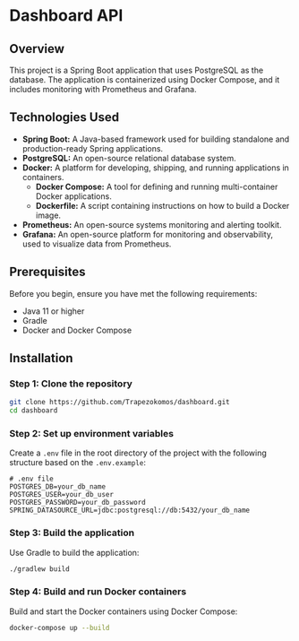 # Dashboard API

## Overview

This project is a Spring Boot application that uses PostgreSQL as the database. The application is containerized using Docker Compose, and it includes monitoring with Prometheus and Grafana.

## Technologies Used

- **Spring Boot:** A Java-based framework used for building standalone and production-ready Spring applications.
- **PostgreSQL:** An open-source relational database system.
- **Docker:** A platform for developing, shipping, and running applications in containers.
  - **Docker Compose:** A tool for defining and running multi-container Docker applications.
  - **Dockerfile:** A script containing instructions on how to build a Docker image.
- **Prometheus:** An open-source systems monitoring and alerting toolkit.
- **Grafana:** An open-source platform for monitoring and observability, used to visualize data from Prometheus.

## Prerequisites

Before you begin, ensure you have met the following requirements:

- Java 11 or higher
- Gradle
- Docker and Docker Compose

## Installation

### Step 1: Clone the repository

```sh
git clone https://github.com/Trapezokomos/dashboard.git
cd dashboard
```

### Step 2: Set up environment variables

Create a `.env` file in the root directory of the project with the following structure based on the `.env.example`:

```plaintext
# .env file
POSTGRES_DB=your_db_name
POSTGRES_USER=your_db_user
POSTGRES_PASSWORD=your_db_password
SPRING_DATASOURCE_URL=jdbc:postgresql://db:5432/your_db_name
```

### Step 3: Build the application

Use Gradle to build the application:

```sh
./gradlew build
```

### Step 4: Build and run Docker containers

Build and start the Docker containers using Docker Compose:

```sh
docker-compose up --build
```
